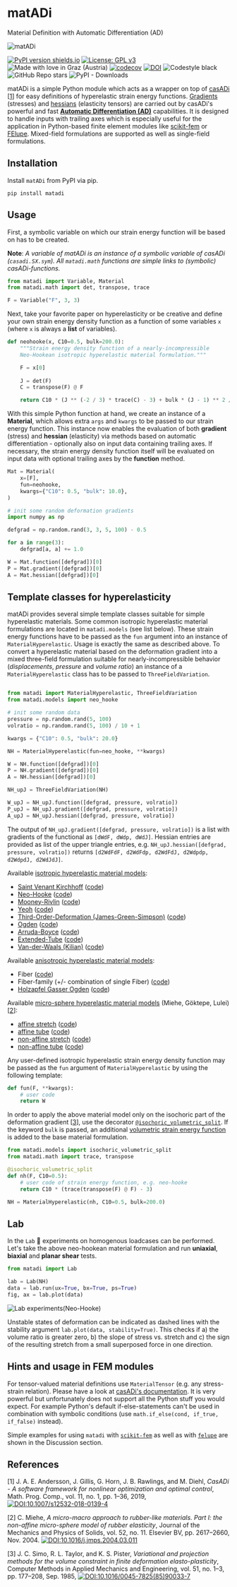 # matADi
Material Definition with Automatic Differentiation (AD)

![matADi](https://raw.githubusercontent.com/adtzlr/matadi/main/docs/logo/matadi-logo.svg)

[![PyPI version shields.io](https://img.shields.io/pypi/v/matadi.svg)](https://pypi.python.org/pypi/matadi/) [![License: GPL v3](https://img.shields.io/badge/License-GPLv3-blue.svg)](https://www.gnu.org/licenses/gpl-3.0) ![Made with love in Graz (Austria)](https://img.shields.io/badge/Made%20with%20%E2%9D%A4%EF%B8%8F%20in-Graz%20(Austria)-0c674a) [![codecov](https://codecov.io/gh/adtzlr/matadi/branch/main/graph/badge.svg?token=2EY2U4ZL35)](https://codecov.io/gh/adtzlr/matadi) [![DOI](https://zenodo.org/badge/408564756.svg)](https://zenodo.org/badge/latestdoi/408564756) ![Codestyle black](https://img.shields.io/badge/code%20style-black-black) ![GitHub Repo stars](https://img.shields.io/github/stars/adtzlr/matadi?logo=github) ![PyPI - Downloads](https://img.shields.io/pypi/dm/matadi)

matADi is a simple Python module which acts as a wrapper on top of [casADi](https://web.casadi.org/) [[1](https://doi.org/10.1007/s12532-018-0139-4)] for easy definitions of hyperelastic strain energy functions. [Gradients](https://en.wikipedia.org/wiki/Gradient) (stresses) and [hessians](https://en.wikipedia.org/wiki/Hessian_matrix) (elasticity tensors) are carried out by casADi's powerful and fast [**Automatic Differentiation (AD)**](https://en.wikipedia.org/wiki/Automatic_differentiation) capabilities. It is designed to handle inputs with trailing axes which is especially useful for the application in Python-based finite element modules like [scikit-fem](https://scikit-fem.readthedocs.io/en/latest/) or [FElupe](https://adtzlr.github.io/felupe/). Mixed-field formulations are supported as well as single-field formulations.

## Installation
Install `matADi` from PyPI via pip.

```shell
pip install matadi
```

## Usage
First, a symbolic variable on which our strain energy function will be based on has to be created.

**Note**: *A variable of matADi is an instance of a symbolic variable of casADi (`casadi.SX.sym`). All `matadi.math` functions are simple links to (symbolic) casADi-functions.*

```python
from matadi import Variable, Material
from matadi.math import det, transpose, trace

F = Variable("F", 3, 3)
```

Next, take your favorite paper on hyperelasticity or be creative and define your own strain energy density function as a function of some variables `x` (where `x` is always a **list** of variables).

```python
def neohooke(x, C10=0.5, bulk=200.0):
    """Strain energy density function of a nearly-incompressible 
    Neo-Hookean isotropic hyperelastic material formulation."""

    F = x[0]
    
    J = det(F)
    C = transpose(F) @ F

    return C10 * (J ** (-2 / 3) * trace(C) - 3) + bulk * (J - 1) ** 2 / 2
```

With this simple Python function at hand, we create an instance of a **Material**, which allows extra `args` and `kwargs` to be passed to our strain energy function. This instance now enables the evaluation of both **gradient** (stress) and **hessian** (elasticity) via methods based on automatic differentiation - optionally also on input data containing trailing axes. If necessary, the strain energy density function itself will be evaluated on input data with optional trailing axes by the **function** method.

```python
Mat = Material(
    x=[F],
    fun=neohooke,
    kwargs={"C10": 0.5, "bulk": 10.0},
)

# init some random deformation gradients
import numpy as np

defgrad = np.random.rand(3, 3, 5, 100) - 0.5

for a in range(3):
    defgrad[a, a] += 1.0

W = Mat.function([defgrad])[0]
P = Mat.gradient([defgrad])[0]
A = Mat.hessian([defgrad])[0]
```

## Template classes for hyperelasticity
matADi provides several simple template classes suitable for simple hyperelastic materials. Some common isotropic hyperelastic material formulations are located in `matadi.models` (see list below). These strain energy functions have to be passed as the `fun` argument into an instance of `MaterialHyperelastic`. Usage is exactly the same as described above. To convert a hyperelastic material based on the deformation gradient into a mixed three-field formulation suitable for nearly-incompressible behavior (*displacements*, *pressure* and *volume ratio*) an instance of a `MaterialHyperelastic` class has to be passed to `ThreeFieldVariation`.

```python

from matadi import MaterialHyperelastic, ThreeFieldVariation
from matadi.models import neo_hooke

# init some random data
pressure = np.random.rand(5, 100)
volratio = np.random.rand(5, 100) / 10 + 1

kwargs = {"C10": 0.5, "bulk": 20.0}

NH = MaterialHyperelastic(fun=neo_hooke, **kwargs)

W = NH.function([defgrad])[0]
P = NH.gradient([defgrad])[0]
A = NH.hessian([defgrad])[0]

NH_upJ = ThreeFieldVariation(NH)

W_upJ = NH_upJ.function([defgrad, pressure, volratio])
P_upJ = NH_upJ.gradient([defgrad, pressure, volratio])
A_upJ = NH_upJ.hessian([defgrad, pressure, volratio])
```

The output of `NH_upJ.gradient([defgrad, pressure, volratio])` is a list with gradients of the functional as `[dWdF, dWdp, dWdJ]`. Hessian entries are provided as list of the upper triangle entries, e.g. `NH_upJ.hessian([defgrad, pressure, volratio])` returns `[d2WdFdF, d2WdFdp, d2WdFdJ, d2Wdpdp, d2WdpdJ, d2WdJdJ]`.

Available [isotropic hyperelastic material models](https://github.com/adtzlr/matadi/blob/main/matadi/models/_hyperelasticity_isotropic.py):
- [Saint Venant Kirchhoff](https://en.wikipedia.org/wiki/Hyperelastic_material#Saint_Venant%E2%80%93Kirchhoff_model) ([code](https://github.com/adtzlr/matadi/blob/main/matadi/models/_hyperelasticity_isotropic.py#L5-L9))
- [Neo-Hooke](https://en.wikipedia.org/wiki/Neo-Hookean_solid) ([code](https://github.com/adtzlr/matadi/blob/main/matadi/models/_hyperelasticity_isotropic.py#L12-L16))
- [Mooney-Rivlin](https://en.wikipedia.org/wiki/Mooney%E2%80%93Rivlin_solid) ([code](https://github.com/adtzlr/matadi/blob/main/matadi/models/_hyperelasticity_isotropic.py#L19-L24))
- [Yeoh](https://en.wikipedia.org/wiki/Yeoh_(hyperelastic_model)) ([code](https://github.com/adtzlr/matadi/blob/main/matadi/models/_hyperelasticity_isotropic.py#L27-L32))
- [Third-Order-Deformation (James-Green-Simpson)](https://onlinelibrary.wiley.com/doi/abs/10.1002/app.1975.070190723) ([code](https://github.com/adtzlr/matadi/blob/main/matadi/models/_hyperelasticity_isotropic.py#L35-L46))
- [Ogden](https://en.wikipedia.org/wiki/Ogden_(hyperelastic_model)) ([code](https://github.com/adtzlr/matadi/blob/main/matadi/models/_hyperelasticity_isotropic.py#L49-L59))
- [Arruda-Boyce](https://en.wikipedia.org/wiki/Arruda%E2%80%93Boyce_model) ([code](https://github.com/adtzlr/matadi/blob/main/matadi/models/_hyperelasticity_isotropic.py#L62-L75))
- [Extended-Tube](https://meridian.allenpress.com/rct/article-abstract/72/4/602/92819/An-Extended-Tube-Model-for-Rubber-Elasticity?redirectedFrom=fulltext) ([code](https://github.com/adtzlr/matadi/blob/main/matadi/models/_hyperelasticity_isotropic.py#L78-L86))
- [Van-der-Waals (Kilian)](https://doi.org/10.1016/0032-3861(81)90200-7) ([code](https://github.com/adtzlr/matadi/blob/main/matadi/models/_hyperelasticity_isotropic.py#L89-L98))

Available [anisotropic hyperelastic material models](https://github.com/adtzlr/matadi/blob/main/matadi/models/_hyperelasticity_anisotropic.py):
- Fiber ([code](https://github.com/adtzlr/matadi/blob/main/matadi/models/_hyperelasticity_anisotropic.py#L17-L35))
- Fiber-family (+/- combination of single Fiber) ([code](https://github.com/adtzlr/matadi/blob/main/matadi/models/_hyperelasticity_anisotropic.py#L38-L45))
- [Holzapfel Gasser Ogden](https://royalsocietypublishing.org/doi/full/10.1098/rsif.2005.0073) ([code](https://github.com/adtzlr/matadi/blob/main/matadi/models/_hyperelasticity_anisotropic.py#L48-L77))

Available [micro-sphere hyperelastic material models](https://github.com/adtzlr/matadi/blob/main/matadi/models/microsphere) (Miehe, Göktepe, Lulei) [[2](https://doi.org/10.1016/j.jmps.2004.03.011)]:
- [affine stretch](https://doi.org/10.1016/j.jmps.2004.03.011) ([code](https://github.com/adtzlr/matadi/blob/main/matadi/models/microsphere/affine/_models.py#L5-L15))
- [affine tube](https://doi.org/10.1016/j.jmps.2004.03.011) ([code](https://github.com/adtzlr/matadi/blob/main/matadi/models/microsphere/affine/_models.py#L18-L29))
- [non-affine stretch](https://doi.org/10.1016/j.jmps.2004.03.011) ([code](https://github.com/adtzlr/matadi/blob/main/matadi/models/microsphere/nonaffine/_models.py#L5-L15))
- [non-affine tube](https://doi.org/10.1016/j.jmps.2004.03.011) ([code](https://github.com/adtzlr/matadi/blob/main/matadi/models/microsphere/nonaffine/_models.py#L18-L29))

Any user-defined isotropic hyperelastic strain energy density function may be passed as the `fun` argument of `MaterialHyperelastic` by using the following template:

```python
def fun(F, **kwargs):
    # user code
    return W
```

In order to apply the above material model only on the isochoric part of the deformation gradient [[3](https://doi.org/10.1016/0045-7825(85)90033-7)], use the decorator [`@isochoric_volumetric_split`](https://github.com/adtzlr/matadi/blob/main/matadi/models/_helpers.py#L7-L31). If the keyword `bulk` is passed, an additional [volumetric strain energy function](https://github.com/adtzlr/matadi/blob/main/matadi/models/_helpers.py#L34-L35) is added to the base material formulation.

```python
from matadi.models import isochoric_volumetric_split
from matadi.math import trace, transpose

@isochoric_volumetric_split
def nh(F, C10=0.5):
    # user code of strain energy function, e.g. neo-hooke
    return C10 * (trace(transpose(F) @ F) - 3)

NH = MaterialHyperelastic(nh, C10=0.5, bulk=200.0)
```

## Lab
In the `Lab` :lab_coat: experiments on homogenous loadcases can be performed. Let's take the above neo-hookean material formulation and run **uniaxial**, **biaxial** and **planar shear** tests.

```python
from matadi import Lab

lab = Lab(NH)
data = lab.run(ux=True, bx=True, ps=True)
fig, ax = lab.plot(data)
```

![Lab experiments(Neo-Hooke)](https://raw.githubusercontent.com/adtzlr/matadi/main/docs/images/plot_lab-nh.svg)

Unstable states of deformation can be indicated as dashed lines with the stability argument `lab.plot(data, stability=True)`. This checks if 
a) the volume ratio is greater zero,
b) the slope of stress vs. stretch and
c) the sign of the resulting stretch from a small superposed force in one direction.

## Hints and usage in FEM modules
For tensor-valued material definitions use `MaterialTensor` (e.g. any stress-strain relation). Please have a look at [casADi's documentation](https://web.casadi.org/). It is very powerful but unfortunately does not support all the Python stuff you would expect. For example Python's default if-else-statements can't be used in combination with symbolic conditions (use `math.if_else(cond, if_true, if_false)` instead).

Simple examples for using `matadi` with [`scikit-fem`](https://github.com/adtzlr/matadi/discussions/14#) as well as with [`felupe`](https://github.com/adtzlr/matadi/discussions/22) are shown in the Discussion section.

## References
[1] J. A. E. Andersson, J. Gillis, G. Horn, J. B. Rawlings, and M. Diehl, *CasADi - A software framework for nonlinear optimization and optimal control*, Math. Prog. Comp., vol. 11, no. 1, pp. 1–36, 2019, [![DOI:10.1007/s12532-018-0139-4](https://zenodo.org/badge/DOI/10.1007/s12532-018-0139-4.svg)](https://doi.org/10.1007/s12532-018-0139-4)

[2] C. Miehe, *A micro-macro approach to rubber-like materials. Part I: the non-affine micro-sphere model of rubber elasticity*, Journal of the Mechanics and Physics of Solids, vol. 52, no. 11. Elsevier BV, pp. 2617–2660, Nov. 2004. [![DOI:10.1016/j.jmps.2004.03.011](https://zenodo.org/badge/DOI/10.1016/j.jmps.2004.03.011.svg)](https://doi.org/10.1016/j.jmps.2004.03.011)

[3] J. C. Simo, R. L. Taylor, and K. S. Pister, *Variational and projection methods for the volume constraint in finite deformation elasto-plasticity*, Computer Methods in Applied Mechanics and Engineering, vol. 51, no. 1–3, pp. 177–208, Sep. 1985, [![DOI:10.1016/0045-7825(85)90033-7](https://zenodo.org/badge/DOI/10.1016/0045-7825(85)90033-7.svg)](https://doi.org/10.1016/0045-7825(85)90033-7)

